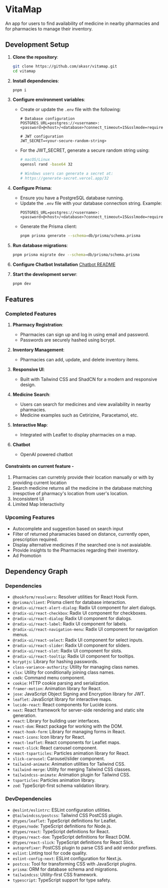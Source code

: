 # VitaMap

An app for users to find availability of medicine in nearby pharmacies and for pharmacies to manage their inventory.

## Development Setup

1. **Clone the repository**:

   ```bash
   git clone https://github.com/akasr/vitamap.git
   cd vitamap
   ```

2. **Install dependencies**:

   ```bash
   pnpm i
   ```

3. **Configure environment variables**:

   - Create or update the `.env` file with the following:

     ```env
     # Database configuration
     POSTGRES_URL=postgres://<username>:<password>@<host>/<database>?connect_timeout=15&sslmode=require

     # JWT configuration
     JWT_SECRET=<your-secure-random-string>
     ```

   - For the JWT_SECRET, generate a secure random string using:

     ```bash
     # macOS/Linux
     openssl rand -base64 32

     # Windows users can generate a secret at:
     # https://generate-secret.vercel.app/32
     ```

4. **Configure Prisma**:

   - Ensure you have a PostgreSQL database running.
   - Update the `.env` file with your database connection string. Example:
     ```env
     POSTGRES_URL=postgres://<username>:<password>@<host>/<database>?connect_timeout=15&sslmode=require
     ```
   - Generate the Prisma client:
     ```bash
     pnpm prisma generate --schema=db/prisma/schema.prisma
     ```

5. **Run database migrations**:

   ```bash
   pnpm prisma migrate dev --schema=db/prisma/schema.prisma
   ```

6. **Configure Chatbot Installation**
   [Chatbot README](./backend/README.md)

6. **Start the development server**:
   ```bash
   pnpm dev
   ```

## Features

### Completed Features

1. **Pharmacy Registration**:

   - Pharmacies can sign up and log in using email and password.
   - Passwords are securely hashed using bcrypt.

2. **Inventory Management**:

   - Pharmacies can add, update, and delete inventory items.

3. **Responsive UI**:
   - Built with Tailwind CSS and ShadCN for a modern and responsive design.

4. **Medicine Search**:

   - Users can search for medicines and view availability in nearby pharmacies.
   - Medicine examples such as Cetirizine, Paracetamol, etc.

5. **Interactive Map**:

   - Integrated with Leaflet to display pharmacies on a map.

6. **Chatbot**

   - OpenAI powered chatbot 

#### Constraints on current feature -

1. Pharmacies can curretnly provide their location manually or with by providing current location
2. Search medicine returns all the medicine in the database matching irrespctive of pharmacy's location from user's location.
3. Inconsistent UI
4. Limited Map Interactivity

### Upcoming Features

- Autocomplete and suggestion based on search input
- Filter of returned pharamacies based on distance, currently open, prescription required.
- Display alternative medicines if the searched one is not avaialable.
- Provide insights to the Pharmacies regarding their inventory.
- Ad Promotion


## Dependency Graph

### Dependencies

- `@hookform/resolvers`: Resolver utilities for React Hook Form.
- `@prisma/client`: Prisma client for database interaction.
- `@radix-ui/react-alert-dialog`: Radix UI component for alert dialogs.
- `@radix-ui/react-checkbox`: Radix UI component for checkboxes.
- `@radix-ui/react-dialog`: Radix UI component for dialogs.
- `@radix-ui/react-label`: Radix UI component for labels.
- `@radix-ui/react-navigation-menu`: Radix UI component for navigation menus.
- `@radix-ui/react-select`: Radix UI component for select inputs.
- `@radix-ui/react-slider`: Radix UI component for sliders.
- `@radix-ui/react-slot`: Radix UI component for slots.
- `@radix-ui/react-tooltip`: Radix UI component for tooltips.
- `bcryptjs`: Library for hashing passwords.
- `class-variance-authority`: Utility for managing class names.
- `clsx`: Utility for conditionally joining class names.
- `cmdk`: Command menu component.
- `cookie`: HTTP cookie parsing and serialization.
- `framer-motion`: Animation library for React.
- `jose`: JavaScript Object Signing and Encryption library for JWT.
- `leaflet`: JavaScript library for interactive maps.
- `lucide-react`: React components for Lucide icons.
- `next`: React framework for server-side rendering and static site generation.
- `react`: Library for building user interfaces.
- `react-dom`: React package for working with the DOM.
- `react-hook-form`: Library for managing forms in React.
- `react-icons`: Icon library for React.
- `react-leaflet`: React components for Leaflet maps.
- `react-slick`: React carousel component.
- `react-tsparticles`: Particles animation library for React.
- `slick-carousel`: Carousel/slider component.
- `tailwind-animate`: Animation utilities for Tailwind CSS.
- `tailwind-merge`: Utility for merging Tailwind CSS classes.
- `tailwindcss-animate`: Animation plugin for Tailwind CSS.
- `tsparticles`: Particles animation library.
- `zod`: TypeScript-first schema validation library.

### DevDependencies

- `@eslint/eslintrc`: ESLint configuration utilities.
- `@tailwindcss/postcss`: Tailwind CSS PostCSS plugin.
- `@types/leaflet`: TypeScript definitions for Leaflet.
- `@types/node`: TypeScript definitions for Node.js.
- `@types/react`: TypeScript definitions for React.
- `@types/react-dom`: TypeScript definitions for React DOM.
- `@types/react-slick`: TypeScript definitions for React Slick.
- `autoprefixer`: PostCSS plugin to parse CSS and add vendor prefixes.
- `eslint`: Linting tool for code quality.
- `eslint-config-next`: ESLint configuration for Next.js.
- `postcss`: Tool for transforming CSS with JavaScript plugins.
- `prisma`: ORM for database schema and migrations.
- `tailwindcss`: Utility-first CSS framework.
- `typescript`: TypeScript support for type safety.
